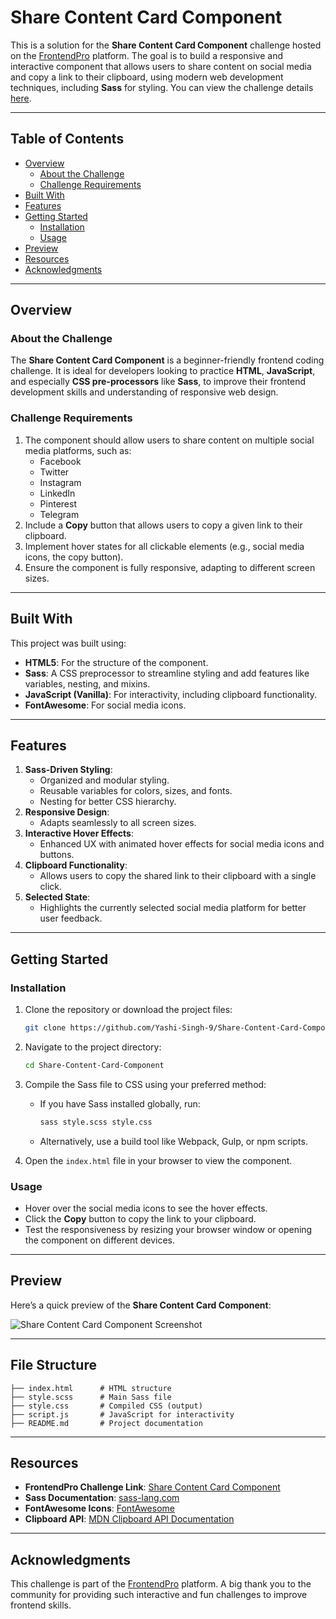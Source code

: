 # Share Content Card Component

This is a solution for the **Share Content Card Component** challenge hosted on the [FrontendPro](https://www.frontendpro.dev) platform. The goal is to build a responsive and interactive component that allows users to share content on social media and copy a link to their clipboard, using modern web development techniques, including **Sass** for styling. You can view the challenge details [here](https://www.frontendpro.dev/frontend-coding-challenges/share-content-card-component-4Ua2rAPzYP4zpEpJFCKl).

---

## Table of Contents
- [Overview](#overview)
  - [About the Challenge](#about-the-challenge)
  - [Challenge Requirements](#challenge-requirements)
- [Built With](#built-with)
- [Features](#features)
- [Getting Started](#getting-started)
  - [Installation](#installation)
  - [Usage](#usage)
- [Preview](#preview)
- [Resources](#resources)
- [Acknowledgments](#acknowledgments)

---

## Overview

### About the Challenge
The **Share Content Card Component** is a beginner-friendly frontend coding challenge. It is ideal for developers looking to practice **HTML**, **JavaScript**, and especially **CSS pre-processors** like **Sass**, to improve their frontend development skills and understanding of responsive web design.

### Challenge Requirements
1. The component should allow users to share content on multiple social media platforms, such as:
   - Facebook
   - Twitter
   - Instagram
   - LinkedIn
   - Pinterest
   - Telegram
2. Include a **Copy** button that allows users to copy a given link to their clipboard.
3. Implement hover states for all clickable elements (e.g., social media icons, the copy button).
4. Ensure the component is fully responsive, adapting to different screen sizes.

---

## Built With
This project was built using:
- **HTML5**: For the structure of the component.
- **Sass**: A CSS preprocessor to streamline styling and add features like variables, nesting, and mixins.
- **JavaScript (Vanilla)**: For interactivity, including clipboard functionality.
- **FontAwesome**: For social media icons.

---

## Features
1. **Sass-Driven Styling**:
   - Organized and modular styling.
   - Reusable variables for colors, sizes, and fonts.
   - Nesting for better CSS hierarchy.
2. **Responsive Design**:
   - Adapts seamlessly to all screen sizes.
3. **Interactive Hover Effects**:
   - Enhanced UX with animated hover effects for social media icons and buttons.
4. **Clipboard Functionality**:
   - Allows users to copy the shared link to their clipboard with a single click.
5. **Selected State**:
   - Highlights the currently selected social media platform for better user feedback.

---

## Getting Started

### Installation
1. Clone the repository or download the project files:
   ```bash
   git clone https://github.com/Yashi-Singh-9/Share-Content-Card-Component.git
   ```
2. Navigate to the project directory:
   ```bash
   cd Share-Content-Card-Component
   ```
3. Compile the Sass file to CSS using your preferred method:
   - If you have Sass installed globally, run:
     ```bash
     sass style.scss style.css
     ```
   - Alternatively, use a build tool like Webpack, Gulp, or npm scripts.

4. Open the `index.html` file in your browser to view the component.

### Usage
- Hover over the social media icons to see the hover effects.
- Click the **Copy** button to copy the link to your clipboard.
- Test the responsiveness by resizing your browser window or opening the component on different devices.

---

## Preview

Here’s a quick preview of the **Share Content Card Component**:

![Share Content Card Component Screenshot](Preview.png)

---

## File Structure
```plaintext
├── index.html      # HTML structure
├── style.scss      # Main Sass file
├── style.css       # Compiled CSS (output)
├── script.js       # JavaScript for interactivity
├── README.md       # Project documentation
```

---

## Resources

- **FrontendPro Challenge Link**: [Share Content Card Component](https://www.frontendpro.dev/frontend-coding-challenges/share-content-card-component-4Ua2rAPzYP4zpEpJFCKl)
- **Sass Documentation**: [sass-lang.com](https://sass-lang.com/)
- **FontAwesome Icons**: [FontAwesome](https://fontawesome.com/)
- **Clipboard API**: [MDN Clipboard API Documentation](https://developer.mozilla.org/en-US/docs/Web/API/Clipboard_API)

---

## Acknowledgments

This challenge is part of the [FrontendPro](https://www.frontendpro.dev) platform. A big thank you to the community for providing such interactive and fun challenges to improve frontend skills.